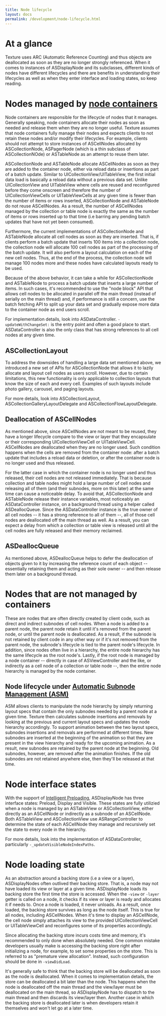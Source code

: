 ```yaml
---
title: Node lifecycle
layout: docs
permalink: /development/node-lifecycle.html
---
```


# At a glance

Texture uses ARC (Automatic Reference Counting) and thus objects are deallocated as soon as they are no longer strongly referenced. When it comes to instances of ASDisplayNode and its subclasses, different kinds of nodes have different lifecycles and there are benefits in understanding their lifecycles as well as when they enter interface and loading states, so keep reading.

# Nodes managed by <a href = "http://texturegroup.org/docs/containers-overview.html">node containers</a>

Node containers are responsible for the lifecycle of nodes that it manages. Generally speaking, node containers allocate their nodes as soon as needed and release them when they are no longer useful. Texture assumes that node containers fully manage their nodes and expects clients to not retain these nodes and/or modify their lifecycles. For example, clients should not attempt to store instances of ASCellNodes allocated by ASCollectionNode, ASPagerNode (which is a thin subclass of ASCollectionNOde) or ASTableNode as an attempt to reuse them later.

ASCollectionNode and ASTableNode allocate ASCellNodes as soon as they are added to the container node, either via reload data or insertions as part of a batch update. Similar to UICollectionView/UITableView, the first initial data load is basically a reload data without a previous data set. Unlike UICollectionView and UITableView where cells are reused and reconfigured before they come onscreen and therefore the number of UICollectionViewCells or UITableViewCells at any given time is fewer than the number of items or rows inserted, ASCollectionNode and ASTableNode do not reuse ASCellNodes. As a result, the number of ASCellNodes managed by the collection or table node is exactly the same as the number of items or rows inserted up to that time (i.e barring any pending batch updates that have not yet been consumed).

Furthermore, the current implementations of ASCollectionNode and ASTableNode allocate all cell nodes as soon as they are inserted. That is, if clients perform a batch update that inserts 100 items into a collection node, the collection node will allocate 100 cell nodes as part of the processing of the batch update. It will also perform a layout calculation on each of the new cell nodes. Thus, at the end of the process, the collection node will manage 100 nodes more and these nodes have calculated layouts ready to be used.

Because of the above behavior, it can take a while for ASCollectionNode and ASTableNode to process a batch update that inserts a large number of items. In such cases, it's recommended to use the "node block" API that allows cell nodes to be allocated in parallel off the main thread (instead of serially on the main thread) and, if performance is still a concern, use the batch fetching API to split up your data set and gradually expose more data to the container node as end users scroll.

For implementation details, look into ASDataController. `-updateWithChangeSet:` is the entry point and often a good place to start. ASDataController is also the only class that has strong references to all cell nodes at any given time. 

## ASCollectionLayout
To address the downsides of handling a large data set mentioned above, we introduced a new set of APIs for ASCollectionNode that allows it to lazily allocate and layout cell nodes as users scroll. However, due to certain limitations, this new functionality is only applicable to collection layouts that know the size of each and every cell. Examples of such layouts include photo gallery, carousel, and paging layouts.

For more details, look into ASCollectionLayout, ASCollectionGalleryLayoutDelegate and ASCollectionFlowLayoutDelegate.

## Deallocation of ASCellNodes

As mentioned above, since ASCellNodes are not meant to be reused, they have a longer lifecycle compare to the view or layer that they encapsulate or their corresponding UICollectionViewCell or UITableViewCell. ASCellNodes are deallocated when they are no longer used. Such condition happens when the cells are removed from the container node: after a batch update that includes a reload data or deletion, or after the container node is no longer used and thus released.

For the latter case in which the container node is no longer used and thus released, their cell nodes are not released immediately. That is because collection and table nodes might hold a large number of cell nodes and releasing all of them (and their subnodes, more on this later) at the same time can cause a noticeable delay. To avoid that, ASCollectionNode and ASTableNode release their instance variables, most noticeably an ASDataController instance, on a background thread using a helper called ASDeallocQueue. Since the ASDataController instance is the true owner of all cell nodes -- it has a strong reference to all of them --, all of those cell nodes are deallocated off the main thread as well. As a result, you can expect a delay from which a collection or table view is released until all the cell nodes are fully released and their memory reclaimed.

## ASDeallocQueue

As mentioned above, ASDeallocQueue helps to defer the deallocation of objects given to it by increasing the reference count of each object -- essentially retaining them and acting as their sole owner -- and then release them later on a background thread.

# Nodes that are not managed by containers

These are nodes that are often directly created by client code, such as direct and indirect subnodes of cell nodes. When a node is added to a parent node, the parent node retain it until it's removed from the parent node, or until the parent node is deallocated. As a result, if the subnode is not retained by client code in any other way or if it's not removed from the parent node, the subnode's lifecycle is tied to the parent node's lifecycle. In addition, since nodes often live in a hierarchy, the entire node hierarchy has the same lifecycle as the root node's. Lastly, if the root node is managed by a node container -- directly in case of ASViewController and the like, or indirectly as a cell node of a collection or table node --, then the entire node hierarchy is managed by the node container.

## Node lifecycle under <a href = "http://texturegroup.org/docs/automatic-subnode-mgmt.html">Automatic Subnode Management (ASM)</a>

ASM allows clients to manipulate the node hierarchy by simply returning layout specs that contain the only subnodes needed by a parent node at a given time. Texture then calculates subnode insertions and removals by looking at the previous and current layout specs and updates the node hierarchy accordingly. To support animation between the two layout specs, subnodes insertions and removals are performed at different times. New subnodes are inserted at the beginning of the animation so that they are present in the view hierarchy and ready for the upcoming animation. As a result, new subnodes are retained by the parent node at the beginning. Old subnodes, however, are removed after the animation finishes. If the old subnodes are not retained anywhere else, then they'll be released at that time.

# Node interface states

With the support of <a href = "http://texturegroup.org/docs/intelligent-preloading.html">Intelligent Preloading</a>, ASDisplayNode has three interface states: Preload, Display and Visible. These states are fully utilizied when a node is managed by an ASTableView or ASCollectionView, either directly as an ASCellNode or indirectly as a subnode of an ASCellNode. Both ASTableView and ASCollectionView use ASRangeController to determine the state of each ASCellNode they manage and recursively set the state to every node in the hierarchy. 

For more details, look into the implementation of ASDataController, particularly `-_updateVisibleNodeIndexPaths`.

# Node loading state

As an abstraction around a backing store (i.e a view or a layer), ASDisplayNodes often outlived their backing store. That is, a node may not have loaded its view or layer at a given time. ASDisplayNode loads its backing store the first time the store is accessed. When the `-view` or `-layer` getter is called on a node, it checks if its view or layer is ready and allocates it if needs to. Once a node is loaded, it never unloads. As a result, once loaded, the backing store survives as long as the node itself. This is true for all nodes, including ASCellNodes. When it's time to display an ASCellNode, the cell node simply attaches its view to the provided UICollectionViewCell or UITableViewCell and reconfigures some of its properties accordingly.

Since allocating the backing store incurs costs time and memory, it's recommended to only done when absolutely needed. One common mistake developers usually make is accessing the backing store right after initializing a node, for example, to set some properties on the store. This is referred to as "premature view allocation". Instead, such configuration should be done in `-viewDidLoad`.

It's generally safe to think that the backing store will be deallocated as soon as the node is deallocated. When it comes to implementation details, the store can be deallocated a bit later than the node. This happens when the node is deallocated off the main thread and the view/layer must be deallocated on the main thread, so ASDisplayNode has to dispatch to the main thread and then discards its view/layer then. Another case in which the backing store is deallocated later is when developers retain it themselves and won't let go at a later time.
